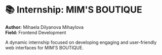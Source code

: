 # 📚 Internship: MIM'S BOUTIQUE  
**Author:** Mihaela Dilyanova Mihaylova  
**Field:** Frontend Development  

A dynamic internship focused on developing engaging and user-friendly web interfaces for MIM'S BOUTIQUE.
